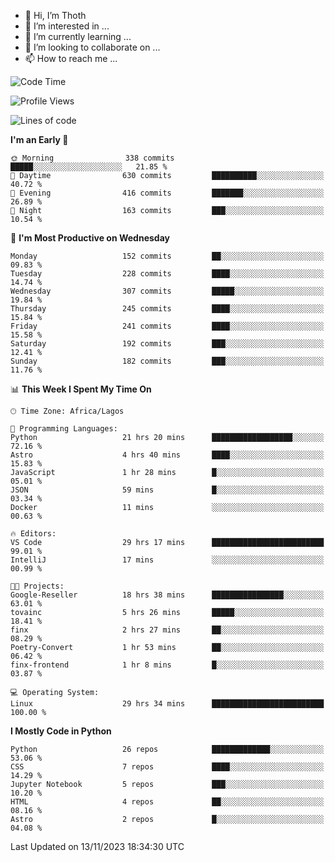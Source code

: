 <!---
thoth2357/thoth2357 is a ✨ special ✨ repository because its `README.md` (this file) appears on your GitHub profile.
You can click the Preview link to take a look at your changes.
--->

- 👋 Hi, I’m Thoth
- 👀 I’m interested in ...
- 🌱 I’m currently learning ...
- 💞️ I’m looking to collaborate on ...
- 📫 How to reach me ...




<!--START_SECTION:waka-->
![Code Time](http://img.shields.io/badge/Code%20Time-2%2C439%20hrs%2022%20mins-blue)

![Profile Views](http://img.shields.io/badge/Profile%20Views-0-blue)

![Lines of code](https://img.shields.io/badge/From%20Hello%20World%20I%27ve%20Written-30.2%20million%20lines%20of%20code-blue)

**I'm an Early 🐤** 

```text
🌞 Morning                338 commits         █████░░░░░░░░░░░░░░░░░░░░   21.85 % 
🌆 Daytime                630 commits         ██████████░░░░░░░░░░░░░░░   40.72 % 
🌃 Evening                416 commits         ███████░░░░░░░░░░░░░░░░░░   26.89 % 
🌙 Night                  163 commits         ███░░░░░░░░░░░░░░░░░░░░░░   10.54 % 
```
📅 **I'm Most Productive on Wednesday** 

```text
Monday                   152 commits         ██░░░░░░░░░░░░░░░░░░░░░░░   09.83 % 
Tuesday                  228 commits         ████░░░░░░░░░░░░░░░░░░░░░   14.74 % 
Wednesday                307 commits         █████░░░░░░░░░░░░░░░░░░░░   19.84 % 
Thursday                 245 commits         ████░░░░░░░░░░░░░░░░░░░░░   15.84 % 
Friday                   241 commits         ████░░░░░░░░░░░░░░░░░░░░░   15.58 % 
Saturday                 192 commits         ███░░░░░░░░░░░░░░░░░░░░░░   12.41 % 
Sunday                   182 commits         ███░░░░░░░░░░░░░░░░░░░░░░   11.76 % 
```


📊 **This Week I Spent My Time On** 

```text
🕑︎ Time Zone: Africa/Lagos

💬 Programming Languages: 
Python                   21 hrs 20 mins      ██████████████████░░░░░░░   72.16 % 
Astro                    4 hrs 40 mins       ████░░░░░░░░░░░░░░░░░░░░░   15.83 % 
JavaScript               1 hr 28 mins        █░░░░░░░░░░░░░░░░░░░░░░░░   05.01 % 
JSON                     59 mins             █░░░░░░░░░░░░░░░░░░░░░░░░   03.34 % 
Docker                   11 mins             ░░░░░░░░░░░░░░░░░░░░░░░░░   00.63 % 

🔥 Editors: 
VS Code                  29 hrs 17 mins      █████████████████████████   99.01 % 
IntelliJ                 17 mins             ░░░░░░░░░░░░░░░░░░░░░░░░░   00.99 % 

🐱‍💻 Projects: 
Google-Reseller          18 hrs 38 mins      ████████████████░░░░░░░░░   63.01 % 
tovainc                  5 hrs 26 mins       █████░░░░░░░░░░░░░░░░░░░░   18.41 % 
finx                     2 hrs 27 mins       ██░░░░░░░░░░░░░░░░░░░░░░░   08.29 % 
Poetry-Convert           1 hr 53 mins        ██░░░░░░░░░░░░░░░░░░░░░░░   06.42 % 
finx-frontend            1 hr 8 mins         █░░░░░░░░░░░░░░░░░░░░░░░░   03.87 % 

💻 Operating System: 
Linux                    29 hrs 34 mins      █████████████████████████   100.00 % 
```

**I Mostly Code in Python** 

```text
Python                   26 repos            █████████████░░░░░░░░░░░░   53.06 % 
CSS                      7 repos             ████░░░░░░░░░░░░░░░░░░░░░   14.29 % 
Jupyter Notebook         5 repos             ███░░░░░░░░░░░░░░░░░░░░░░   10.20 % 
HTML                     4 repos             ██░░░░░░░░░░░░░░░░░░░░░░░   08.16 % 
Astro                    2 repos             █░░░░░░░░░░░░░░░░░░░░░░░░   04.08 % 
```




 Last Updated on 13/11/2023 18:34:30 UTC
<!--END_SECTION:waka-->
<!--![](http://github-profile-summary-cards.vercel.app/api/cards/profile-details?username=thoth2357&theme=2077)

![](http://github-profile-summary-cards.vercel.app/api/cards/stats?username=thoth2357&theme=2077)![](http://github-profile-summary-cards.vercel.app/api/cards/productive-time?username=thoth2357&theme=2077&utcOffset=8) -->

